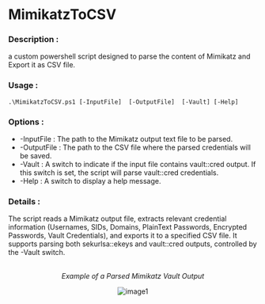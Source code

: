 # MimikatzToCSV
<h3>Description : </h3>
a custom powershell script designed to parse the content of Mimikatz and Export it as CSV file.
<h3>Usage :</h3>
<pre><code>.\MimikatzToCSV.ps1 [-InputFile] <string> [-OutputFile] <string> [-Vault] [-Help]</code></pre>
<h3>Options :</h3>
<ul>
  <li> -InputFile <string> : The path to the Mimikatz output text file to be parsed.</li>
  <li> -OutputFile <string> : The path to the CSV file where the parsed credentials will be saved.</li>
  <li> -Vault : A switch to indicate if the input file contains vault::cred output. If this switch is set, the script will parse vault::cred credentials.</li>  
  <li> -Help : A switch to display a help message.</li>
</ul>
<h3>Details :</h3>
The script reads a Mimikatz output file, extracts relevant credential information (Usernames, SIDs, Domains, PlainText Passwords, Encrypted Passwords, Vault Credentials), and exports it to a specified CSV file. It supports parsing both sekurlsa::ekeys and vault::cred outputs, controlled by the -Vault switch.
<br />
<br />
<p align="center"><i>Example of a Parsed Mimikatz Vault Output</i></p>

<div align="center">
  <img src="https://github.com/IBarrous/MimikatzToCSV/assets/126162952/5867e969-f03b-4a6b-9df4-b819738c9306" alt="image1">
</div>
